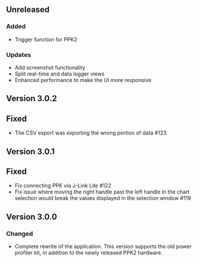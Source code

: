 ## Unreleased
### Added
- Trigger function for PPK2
### Updates
- Add screenshot functionality
- Split real-time and data logger views
- Enhanced performance to make the UI more responsive

## Version 3.0.2
## Fixed
- The CSV export was exporting the wrong portion of data #123

## Version 3.0.1
## Fixed
- Fix connecting PPK via J-Link Lite #122
- Fix issue where moving the right handle past the left handle in the chart selection would break the values displayed in the selection window #119


## Version 3.0.0
### Changed
- Complete rewrite of the application. This version supports the old power profiler kit, in addition to the newly released PPK2 hardware.
